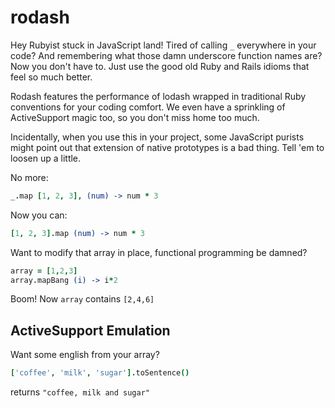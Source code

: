 rodash
======

Hey Rubyist stuck in JavaScript land! Tired of calling `_` everywhere in your code?
And remembering what those damn underscore function names are?
Now you don't have to. Just use the good old Ruby and Rails idioms
that feel so much better.

Rodash features the performance of lodash wrapped in traditional Ruby conventions
for your coding comfort. We even have a sprinkling of ActiveSupport magic too, so
you don't miss home too much.

Incidentally, when you use this in your project, some JavaScript purists might point out
that extension of native prototypes is a bad thing. Tell 'em to loosen up a little.

No more:

``` coffee
_.map [1, 2, 3], (num) -> num * 3
```

Now you can:

``` coffee
[1, 2, 3].map (num) -> num * 3
```

Want to modify that array in place, functional programming be damned?

``` coffee
array = [1,2,3]
array.mapBang (i) -> i*2
```
Boom! Now `array` contains `[2,4,6]`

## ActiveSupport Emulation

Want some english from your array?

``` coffee
['coffee', 'milk', 'sugar'].toSentence()
```
returns `"coffee, milk and sugar"`
